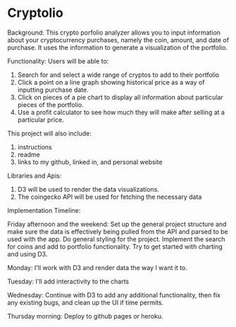 <h1>Cryptolio</h1>

Background:
This crypto porfolio analyzer allows you to input information about your cryptocurrency purchases, namely the coin, amount, and date of purchase.  It uses the information to generate a visualization of the portfolio.  

Functionality: 
Users will be able to: 
1. Search for and select a wide range of cryptos to add to their portfolio
2. Click a point on a line graph showing historical price as a way of inputting purchase date.  
3. Click on pieces of a pie chart to display all information about particular pieces of the portfolio.    
4. Use a profit calculator to see how much they will make after selling at a particular price.  

This project will also include: 
1. instructions 
2. readme 
3. links to my github, linked in, and personal website 

Libraries and Apis: 
1. D3 will be used to render the data visualizations.  
2. The coingecko API will be used for fetching the necessary data 

Implementation Timeline: 

Friday afternoon and the weekend: 
Set up the general project structure and make sure the data is effectively being pulled from the API and parsed  to be used with the app.  Do general styling for the project.  Implement the search for coins and add to portfolio functionality.  Try to get started with charting and using D3.    

Monday: 
I'll work with D3 and render data the way I want it to.  

Tuesday: 
I'll add interactivity to the charts

Wednesday: 
Continue with D3 to add any additional functionality, then fix any existing bugs, and clean up the UI if time permits. 

Thursday morning: 
Deploy to github pages or heroku.  

